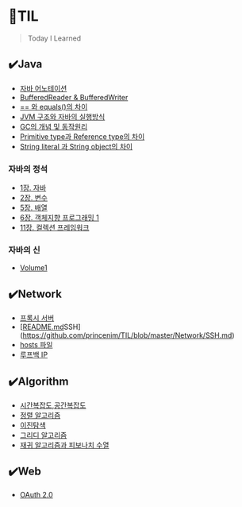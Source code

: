 # 📌TIL
> Today I Learned

## ✔️Java
- [자바 어노테이션](https://github.com/princenim/TIL/blob/master/Java/%EC%9E%90%EB%B0%94%20%EC%96%B4%EB%85%B8%ED%85%8C%EC%9D%B4%EC%85%98.md)
- [BufferedReader & BufferedWriter](https://github.com/princenim/TIL/blob/master/Java/BufferedReader%EC%99%80%20BufferedWriter.md)
- [== 와 equals()의 차이](https://github.com/princenim/TIL/blob/master/Java/%3D%3D%EC%99%80%20equals()%EC%9D%98%20%EC%B0%A8%EC%9D%B4.md)
- [JVM 구조와 자바의 실행방식](https://github.com/princenim/TIL/blob/master/Java/JVM%20%EA%B5%AC%EC%A1%B0%EC%99%80%20%EC%9E%90%EB%B0%94%EC%9D%98%20%EC%8B%A4%ED%96%89%EB%B0%A9%EC%8B%9D.md)
- [GC의 개념 및 동작원리](https://github.com/princenim/TIL/blob/master/Java/GC%EC%9D%98%20%EA%B0%9C%EB%85%90%20%EB%B0%8F%20%EB%8F%99%EC%9E%91%EC%9B%90%EB%A6%AC.md)
- [Primitive type과 Reference type의 차이](https://github.com/princenim/TIL/blob/master/Java/Primitive%20type%EA%B3%BC%20Reference%20type%EC%9D%98%20%EC%B0%A8%EC%9D%B4.md)
- [String literal 과 String object의 차이](https://github.com/princenim/TIL/blob/master/Java/String%20literal%EA%B3%BC%20String%20object%EC%9D%98%20%EC%B0%A8%EC%9D%B4.md)

### 자바의 정석 
- [1장. 자바](https://github.com/princenim/TIL/blob/master/Java/%EC%9E%90%EB%B0%94%EC%9D%98%EC%A0%95%EC%84%9D/Ch01/Ch01.%EC%9E%90%EB%B0%94.md)
- [2장. 변수](https://github.com/princenim/TIL/blob/master/Java/%EC%9E%90%EB%B0%94%EC%9D%98%EC%A0%95%EC%84%9D/Ch02/Ch02.%EB%B3%80%EC%88%98.md)
- [5장. 배열](https://github.com/princenim/TIL/blob/master/Java/%EC%9E%90%EB%B0%94%EC%9D%98%EC%A0%95%EC%84%9D/Ch05/Ch05.%EB%B0%B0%EC%97%B4.md)
- [6장. 객체지향 프로그래밍 1](https://github.com/princenim/TIL/blob/master/Java/%EC%9E%90%EB%B0%94%EC%9D%98%EC%A0%95%EC%84%9D/Ch06/Ch06.%EA%B0%9D%EC%B2%B4%EC%A7%80%ED%96%A5%20%ED%94%84%EB%A1%9C%EA%B7%B8%EB%9E%98%EB%B0%8D%201.md)
- [11장. 컬렉션 프레임워크](https://github.com/princenim/TIL/blob/master/Java/%EC%9E%90%EB%B0%94%EC%9D%98%EC%A0%95%EC%84%9D/Ch11/Ch11.%EC%BB%AC%EB%A0%89%EC%85%98%ED%94%84%EB%A0%88%EC%9E%84%EC%9B%8C%ED%81%AC.md)
### 자바의 신
- [Volume1](https://github.com/princenim/TIL/tree/master/Java/%EC%9E%90%EB%B0%94%EC%9D%98%EC%8B%A0/Volume1)
 

## ✔️Network
- [프록시 서버](https://github.com/princenim/TIL/blob/master/Network/Proxy%20Server.md)
- [[README.md](README.md)SSH](https://github.com/princenim/TIL/blob/master/Network/SSH.md)
- [hosts 파일](https://github.com/princenim/TIL/blob/master/Network/hosts%20%ED%8C%8C%EC%9D%BC.md)
- [루프백 IP](https://github.com/princenim/TIL/blob/master/Network/%EB%A3%A8%ED%94%84%EB%B0%B1%20IP%20127.0.0.1.md)

## ✔️Algorithm 
- [시간복잡도,공간복잡도](https://github.com/princenim/TIL/blob/master/Algorithm/%EC%8B%9C%EA%B0%84%EB%B3%B5%EC%9E%A1%EB%8F%84%2C%EA%B3%B5%EA%B0%84%EB%B3%B5%EC%9E%A1%EB%8F%84.md) 
- [정렬 알고리즘](https://github.com/princenim/TIL/blob/master/Algorithm/%EC%A0%95%EB%A0%AC%20%EC%95%8C%EA%B3%A0%EB%A6%AC%EC%A6%98.md)
- [이진탐색](https://github.com/princenim/TIL/blob/master/Algorithm/%EC%9D%B4%EC%A7%84%ED%83%90%EC%83%89.md)
- [그리디 알고리즘](https://github.com/princenim/TIL/blob/master/Algorithm/%EA%B7%B8%EB%A6%AC%EB%94%94%20%EC%95%8C%EA%B3%A0%EB%A6%AC%EC%A6%98.md)
 - [재귀 알고리즘과 피보나치 수열](https://github.com/princenim/TIL/blob/master/Algorithm/%EC%9E%AC%EA%B7%80%20%EC%95%8C%EA%B3%A0%EB%A6%AC%EC%A6%98%EA%B3%BC%20%ED%94%BC%EB%B3%B4%EB%82%98%EC%B9%98%20%EC%88%98%EC%97%B4.md)

## ✔️Web
- [OAuth 2.0](https://github.com/princenim/TIL/blob/master/Web/OAuth%202.0.md)



